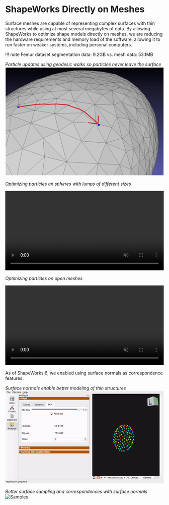 # ShapeWorks Directly on Meshes



Surface meshes are capable of representing complex surfaces with thin structures while using at most several megabytes of data. By allowing ShapeWorks to optimize shape models directly on meshes, we are reducing the hardware requirements and memory load of the software, allowing it to run faster on weaker systems, including personal computers.

!!! note 
    Femur dataset segmentation data: 9.2GB vs. mesh data: 53.1MB

*Particle updates using geodesic walks so particles never leave the surface*
![Geodesic walk](../img/new/geodesic_walk.png)


*Optimizing particles on spheres with lumps of different sizes*
<p><video src="https://sci.utah.edu/~shapeworks/doc-resources/mp4s/lumps_live.mp4" autoplay muted loop controls style="width:100%"></p>

*Optimizing particles on open meshes*
<p><video src="https://sci.utah.edu/~shapeworks/doc-resources/mp4s/hemisphere_live.mp4" autoplay muted loop controls style="width:100%"></p>


As of ShapeWorks 6, we enabled using surface normals as correspondence features.
 

*Surface normals enable better modeling of thin structures*
![Surface normals](../img/new/surface-normals-meshes.gif)

*Better surface sampling and correspondences with surface normals*
![Samples](../img/new/surface-normals-mesh-samples.gif)
